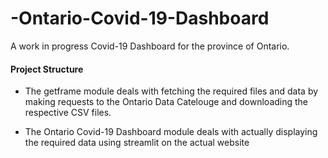 # -Ontario-Covid-19-Dashboard
A work in progress Covid-19 Dashboard for the province of Ontario.

#### Project Structure
- The getframe module deals with fetching the required files and data by making requests to the Ontario Data Catelouge and downloading the respective CSV files.

- The Ontario Covid-19 Dashboard module deals with actually displaying the required data using streamlit on the actual website
